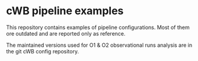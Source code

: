 # cWB pipeline examples

This repository contains examples of pipeline configurations.
Most of them ore outdated and are reported only as reference.

The maintained versions used for O1 & O2 observational runs analysis 
are in the git cWB config repository.

